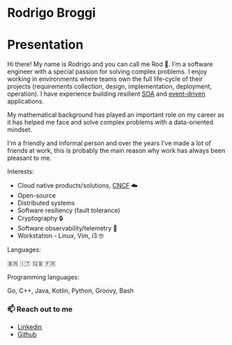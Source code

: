 # Rodrigo Broggi

# Presentation

Hi there! My name is Rodrigo and you can call me Rod :slightly_smiling_face:. I'm a software engineer with a special passion for solving complex problems.
I enjoy working in environments where teams own the full life-cycle of their projects (requirements collection, design, implementation, deployment, operation).
I have experience building resilient [SOA](https://en.wikipedia.org/wiki/Service-oriented_architecture) and [event-driven](https://en.wikipedia.org/wiki/Event-driven_architecture) applications.

My mathematical background has played an important role on my career as it has helped me face and solve complex problems with a data-oriented mindset.

I'm a friendly and informal person and over the years I've made a lot of friends at work, this is probably the main reason why work
has always been pleasant to me.

Interests:

* Cloud native products/solutions, [CNCF](https://www.cncf.io/) :cloud:
* Open-source
* Distributed systems
* Software resiliency (fault tolerance)
* Cryptography :lock:
* Software observability/telemetry :telescope:
* Workstation - Linux, Vim, i3 :nerd_face:

Languages:

:brazil: :it: :uk: :fr:

Programming languages:

Go, C++, Java, Kotlin, Python, Groovy, Bash


### 📫 Reach out to me

* [Linkedin](https://www.linkedin.com/in/rbroggi/)
* [Github](https://github.com/rbroggi)

